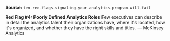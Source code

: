 **Source:** `ten-red-flags-signaling-your-analytics-program-will-fail`

**Red Flag #4: Poorly Defined Analytics Roles**
Few executives can describe in detail the analytics talent their organizations have, where it's located, how it's organized, and whether they have the right skills and titles. — McKinsey Analytics
